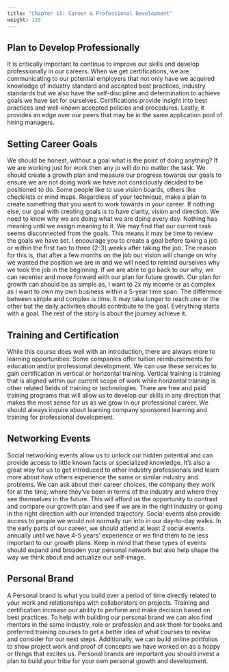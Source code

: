 ```yaml
---
title: "Chapter 15: Career & Professional Development" 
weight: 115
---
```


## Plan to Develop Professionally

It is critically important to continue to improve our skills and develop professionally in our careers. When we get certifications, we are communicating to our potential employers that not only have we acquired knowledge of industry standard and accepted best practices, industry standards but we also have the self-discipline and determination to achieve goals we have set for ourselves. Certifications provide insight into best practices and well-known accepted policies and procedures. Lastly, it provides an edge over our peers that may be in the same application pool of hiring managers. 

## Setting Career Goals 

We should be honest, without a goal what is the point of doing anything? If we are working just for work then any jo will do no matter the task. We should create a growth plan and measure our progress towards our goals to ensure we are not doing work we have not consciously decided to be positioned to do. Some people like to use vision boards, others like checklists or mind maps. Regardless of your technique, make a plan to create something that you want to work towards in your career. If nothing else, our goal with creating goals is to have clarity, vision and direction. We need to know why we are doing what we are doing every day. Nothing has meaning until we assign meaning to it. We may find that our current task seems disconnected from the goals. This means it may be time to review the goals we have set. I encourage you to create a goal before taking a job or within the first two to three (2-3) weeks after taking the job. The reason for this is, that after a few months on the job our vision will change on why we wanted the position we are in and we will need to remind ourselves why we took the job in the beginning. If we are able to go back to our why, we can recenter and move forward with our plan for future growth. Our plan for growth can should be as simple as, I want to 2x my income or as complex as I want to own my own business within a 5-year time span. The difference between simple and complex is time. It may take longer to reach one or the other but the daily activities should contribute to the goal. Everything starts with a goal. The rest of the story is about the journey achieve it.

## Training and Certification

While this course does well with an introduction, there are always more to learning opportunities. Some companies offer tuition reimbursements for education and/or professional development. We can use these services to gain certification in vertical or horizontal training. Vertical training is training that is aligned within our current scope of work while horizontal training is other related fields of training or technologies. There are free and paid training programs that will allow us to develop our skills in any direction that makes the most sense for us as we grow in our professional career. We should always inquire about learning company sponsored learning and training for professional development.  

## Networking Events 

Social networking events allow us to unlock our hidden potential and can provide access to little known facts or specialized knowledge. It’s also a great way for us to get introduced to other industry professionals and learn more about how others experience the same or similar industry and problems. We can ask about their career choices, the company they work for at the time, where they’ve been in terms of the industry and where they see themselves in the future. This will afford us the opportunity to contrast and compare our growth plan and see if we are in the right industry or going in the right direction with our intended trajectory. Social events also provide access to people we would not normally run into in our day-to-day walks. In the early parts of our career, we should attend at least 2 social events annually until we have 4-5 years’ experience or we find them to be less important to our growth plans. Keep in mind that these types of events should expand and broaden your personal network but also help shape the way we think about and actualize our self-image. 

## Personal Brand

A Personal brand is what you build over a period of time directly related to your work and relationships with collaborators on projects. Training and certification increase our ability to perform and make decision based on best practices. To help with building our personal brand we can also find mentors in the same industry, role or profession and ask them for books and preferred training courses to get a better idea of what courses to review and consider for our next steps. Additionally, we can build online portfolios to show project work and proof of concepts we have worked on as a hoppy or things that excites us. Personal brands are important you should invest a plan to build your tribe for your own personal growth and development. 

